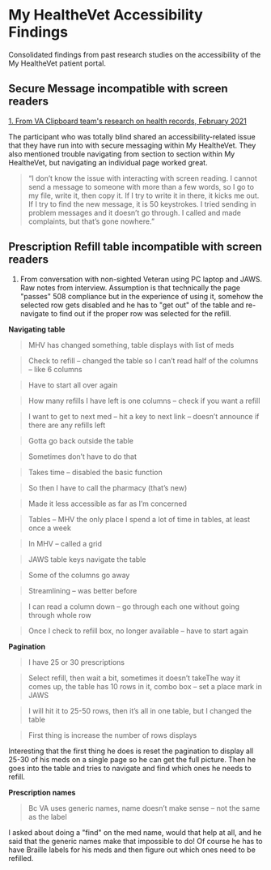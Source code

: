 # My HealtheVet Accessibility Findings
Consolidated findings from past research studies on the accessibility of the My HealtheVet patient portal.

## Secure Message incompatible with screen readers
[1. From VA Clipboard team's research on health records, February 2021](https://github.com/department-of-veterans-affairs/va.gov-team/tree/master/products/health-care/questionnaire/research/health-record)

The participant who was totally blind shared an accessibility-related issue that they have run into with secure messaging within My HealtheVet. They also mentioned trouble navigating from section to section within My HealtheVet, but navigating an individual page worked great.
> “I don’t know the issue with interacting with screen reading. I cannot send a message to someone with more than a few words, so I go to my file, write it, then copy it. If I try to write it in there, it kicks me out. If I try to find the new message, it is 50 keystrokes. I tried sending in problem messages and it doesn’t go through. I called and made complaints, but that’s gone nowhere.”

## Prescription Refill table incompatible with screen readers
1. From conversation with non-sighted Veteran using PC laptop and JAWS. Raw notes from interview.
Assumption is that technically the page "passes" 508 compliance but in the experience of using it, somehow the selected row gets disabled and he has to "get out" of the table and re-navigate to find out if the proper row was selected for the refill. 

**Navigating table**
> MHV has changed something, table displays with list of meds

> Check to refill – changed the table so I can’t read half of the columns – like 6 columns

> Have to start all over again

> How many refills I have left is one columns – check if you want a refill

> I want to get to next med – hit a key to next link – doesn’t announce if there are any refills left

> Gotta go back outside the table

> Sometimes don’t have to do that

> Takes time – disabled the basic function

> So then I have to call the pharmacy (that’s new)

> Made it less accessible as far as I’m concerned 

> Tables – MHV the only place I spend a lot of time in tables, at least once a week 

> In MHV – called a grid

> JAWS table keys navigate the table

> Some of the columns go away

> Streamlining – was better before

> I can read a column down – go through each one without going through whole row

> Once I check to refill box, no longer available – have to start again

**Pagination**
> I have 25 or 30 prescriptions

> Select refill, then wait a bit, sometimes it doesn’t takeThe way it comes up, the table has 10 rows in it, combo box – set a place mark in JAWS

> I will hit it to 25-50 rows, then it’s all in one table, but I changed the table

> First thing is increase the number of rows displays

Interesting that the first thing he does is reset the pagination to display all 25-30 of his meds on a single page so he can get the full picture. Then he goes into the table and tries to navigate and find which ones he needs to refill. 

**Prescription names**
> Bc VA uses generic names, name doesn’t make sense – not the same as the label

I asked about doing a "find" on the med name, would that help at all, and he said that the generic names make that impossible to do! Of course he has to have Braille labels for his meds and then figure out which ones need to be refilled. 
